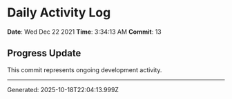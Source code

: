 # Daily Activity Log

**Date**: Wed Dec 22 2021
**Time**: 3:34:13 AM
**Commit**: 13

## Progress Update

This commit represents ongoing development activity.

---
Generated: 2025-10-18T22:04:13.999Z
